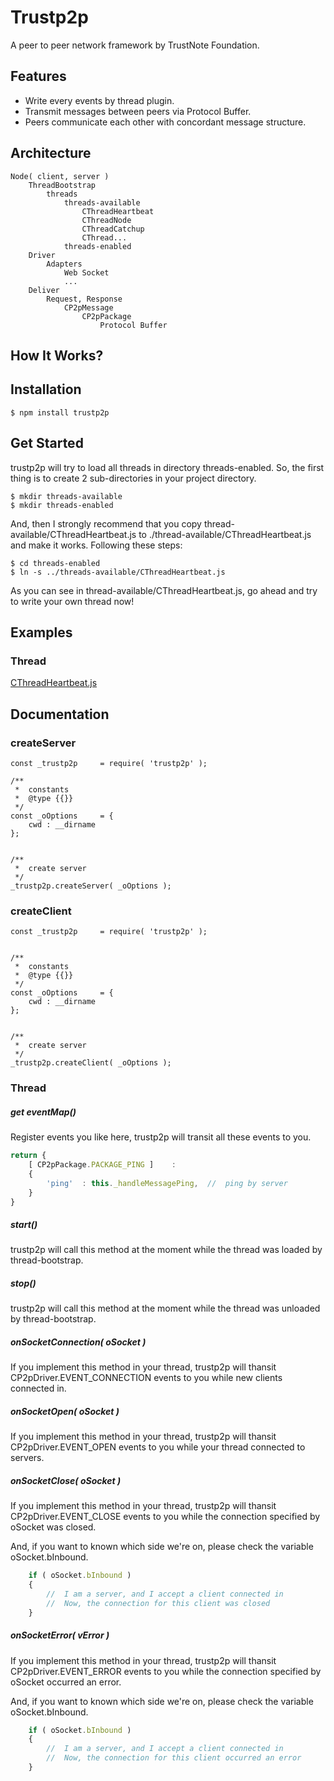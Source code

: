 # Trustp2p
A peer to peer network framework by TrustNote Foundation.


## Features
* Write every events by thread plugin.
* Transmit messages between peers via Protocol Buffer.
* Peers communicate each other with concordant message structure.



## Architecture
```
Node( client, server )
    ThreadBootstrap
        threads
            threads-available
                CThreadHeartbeat
                CThreadNode
                CThreadCatchup
                CThread...
            threads-enabled
    Driver
        Adapters
            Web Socket
            ...
    Deliver
        Request, Response
            CP2pMessage
                CP2pPackage
                    Protocol Buffer

```



## How It Works?

## Installation

```
$ npm install trustp2p
```


## Get Started

trustp2p will try to load all threads in directory threads-enabled.
So, the first thing is to create 2 sub-directories in your project directory.
```
$ mkdir threads-available
$ mkdir threads-enabled
```

And, then I strongly recommend that you copy thread-available/CThreadHeartbeat.js to ./thread-available/CThreadHeartbeat.js and make it works.
Following these steps:
```
$ cd threads-enabled
$ ln -s ../threads-available/CThreadHeartbeat.js
```

As you can see in thread-available/CThreadHeartbeat.js, go ahead and try to write your own thread now!


## Examples

### Thread
[CThreadHeartbeat.js](threads-available/CThreadHeartbeat.js)





## Documentation

### createServer

```
const _trustp2p		= require( 'trustp2p' );

/**
 *	constants
 *	@type {{}}
 */
const _oOptions		= {
	cwd : __dirname
};


/**
 *	create server
 */
_trustp2p.createServer( _oOptions );
```


### createClient

```
const _trustp2p		= require( 'trustp2p' );


/**
 *	constants
 *	@type {{}}
 */
const _oOptions		= {
	cwd : __dirname
};


/**
 *	create server
 */
_trustp2p.createClient( _oOptions );
```


### Thread

##### get eventMap()

Register events you like here, trustp2p will transit all these events to you.

```js
return {
    [ CP2pPackage.PACKAGE_PING ]	:
    {
        'ping'	: this._handleMessagePing,	//	ping by server
    }
}
```

##### start()

trustp2p will call this method at the moment while the thread was loaded by thread-bootstrap.


##### stop()

trustp2p will call this method at the moment while the thread was unloaded by thread-bootstrap.

##### onSocketConnection( oSocket )

If you implement this method in your thread,
trustp2p will thansit CP2pDriver.EVENT_CONNECTION events to you while new clients connected in.

##### onSocketOpen( oSocket )

If you implement this method in your thread,
trustp2p will thansit CP2pDriver.EVENT_OPEN events to you while your thread connected to servers.


##### onSocketClose( oSocket )

If you implement this method in your thread,
trustp2p will thansit CP2pDriver.EVENT_CLOSE events to you while the connection specified by oSocket was closed.

And, if you want to known which side we're on, please check the variable oSocket.bInbound.

```js
    if ( oSocket.bInbound )
    {
        //  I am a server, and I accept a client connected in
        //  Now, the connection for this client was closed
    }
```

##### onSocketError( vError )

If you implement this method in your thread,
trustp2p will thansit CP2pDriver.EVENT_ERROR events to you while the connection specified by oSocket occurred an error.

And, if you want to known which side we're on, please check the variable oSocket.bInbound.

```js
    if ( oSocket.bInbound )
    {
        //  I am a server, and I accept a client connected in
        //  Now, the connection for this client occurred an error
    }
```





